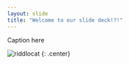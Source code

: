 ```yaml
---
layout: slide
title: "Welcome to our slide deck!?!"
---
```


Caption here

![riddlocat](https://octodex.github.com/images/riddlocat.png)
{: .center}
